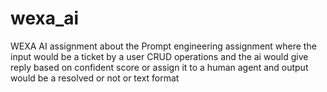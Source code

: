 # wexa_ai
WEXA AI assignment about the Prompt engineering assignment where the input would be a ticket by a user CRUD operations and the ai would give reply based on confident score or assign it to a human agent and output would be a resolved or not or text format
